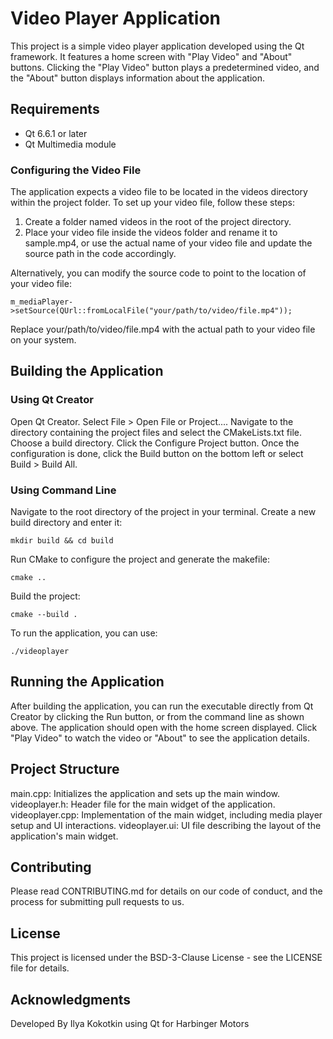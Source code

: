 # Video Player Application

This project is a simple video player application developed using the Qt framework. It features a home screen with "Play Video" and "About" buttons. Clicking the "Play Video" button plays a predetermined video, and the "About" button displays information about the application.

## Requirements

- Qt 6.6.1 or later
- Qt Multimedia module

### Configuring the Video File

The application expects a video file to be located in the videos directory within the project folder. To set up your video file, follow these steps:

1. Create a folder named videos in the root of the project directory.
2. Place your video file inside the videos folder and rename it to sample.mp4, or use the actual name of your video file and update the source path in the code accordingly.

Alternatively, you can modify the source code to point to the location of your video file: 
```
m_mediaPlayer->setSource(QUrl::fromLocalFile("your/path/to/video/file.mp4"));
```
Replace your/path/to/video/file.mp4 with the actual path to your video file on your system.

## Building the Application
### Using Qt Creator
Open Qt Creator.
Select File > Open File or Project....
Navigate to the directory containing the project files and select the CMakeLists.txt file.
Choose a build directory.
Click the Configure Project button.
Once the configuration is done, click the Build button on the bottom left or select Build > Build All.
### Using Command Line
Navigate to the root directory of the project in your terminal.
Create a new build directory and enter it:
```
mkdir build && cd build
```
Run CMake to configure the project and generate the makefile:
```
cmake ..
```
Build the project:
```
cmake --build .
```
To run the application, you can use:
```
./videoplayer
```
## Running the Application
After building the application, you can run the executable directly from Qt Creator by clicking the Run button, or from the command line as shown above. The application should open with the home screen displayed. Click "Play Video" to watch the video or "About" to see the application details.

## Project Structure
main.cpp: Initializes the application and sets up the main window.
videoplayer.h: Header file for the main widget of the application.
videoplayer.cpp: Implementation of the main widget, including media player setup and UI interactions.
videoplayer.ui: UI file describing the layout of the application's main widget.
## Contributing
Please read CONTRIBUTING.md for details on our code of conduct, and the process for submitting pull requests to us.

## License
This project is licensed under the BSD-3-Clause License - see the LICENSE file for details.

## Acknowledgments
Developed By Ilya Kokotkin using Qt for Harbinger Motors